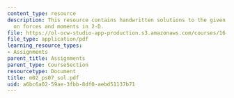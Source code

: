 ```yaml
---
content_type: resource
description: This resource contains handwritten solutions to the given problem set
  on forces and moments in 2-D.
file: https://ol-ocw-studio-app-production.s3.amazonaws.com/courses/16-01-unified-engineering-i-ii-iii-iv-fall-2005-spring-2006/a6bc6a0259ae3fbb8df0aebd51137b71_m02_ps07_sol.pdf
file_type: application/pdf
learning_resource_types:
- Assignments
parent_title: Assignments
parent_type: CourseSection
resourcetype: Document
title: m02_ps07_sol.pdf
uid: a6bc6a02-59ae-3fbb-8df0-aebd51137b71
---
```

